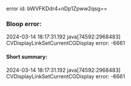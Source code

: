 error id: bWVFKDdr4+nDp1Zpww2qsg==
### Bloop error:

2024-03-14 18:17:31.192 java[74592:2968483] CVDisplayLinkSetCurrentCGDisplay error: -6661
#### Short summary: 

2024-03-14 18:17:31.192 java[74592:2968483] CVDisplayLinkSetCurrentCGDisplay error: -6661